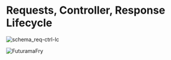 # Requests, Controller, Response Lifecycle

![schema_req-ctrl-lc](http://symfony.com/doc/current/_images/request-flow.png)

![FuturamaFry](https://raw.github.com/SUPINFO-LWP/symfony2-slides/master/img/futuramaFry.jpg?raw=true)
